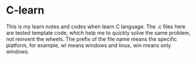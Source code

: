 # C-learn
This is my learn notes and codes when learn C language. 
The .c files here are tested template code, which help me to quickly solve the same problem, not reinvent the wheels.
The prefix of the file name means the specific platform, for example, wl means windows and linux, win means only windows.
